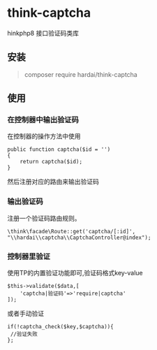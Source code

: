 # think-captcha
hinkphp8 接口验证码类库


## 安装
> composer require hardai/think-captcha

## 使用

### 在控制器中输出验证码

在控制器的操作方法中使用

~~~
public function captcha($id = '')
{
	return captcha($id);
}
~~~
然后注册对应的路由来输出验证码


### 输出验证码

注册一个验证码路由规则。

~~~
\think\facade\Route::get('captcha/[:id]', "\\hardai\\captcha\\CaptchaController@index");
~~~

### 控制器里验证

使用TP的内置验证功能即可,验证码格式key-value
~~~
$this->validate($data,[
    'captcha|验证码'=>'require|captcha'
]);
~~~
或者手动验证
~~~
if(!captcha_check($key,$captcha)){
 //验证失败
};
~~~

